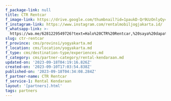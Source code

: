 ```yaml
---
f_package-link: null
title: CTR Rentcar
f_image-link: https://drive.google.com/thumbnail?id=1paukD-Qr9UzOnlyQy49Ud7E6gi0ggzmQ
f_instagram-link: https://www.instagram.com/rentalmobiljogjakarta.id/
f_whatsapp-link: >-
  https://wa.me/6281229549726?text=Halo%20CTR%20Rentcar,%20saya%20dapat%20info%20dari%20@loocale.id%20dan%20punya%20pertanyaan
slug: ctr-rentcar
f_province: cms/provinsi/yogyakarta.md
f_location: cms/location/yogyakarta.md
f_type: cms/destination-type/experiences.md
f_category: cms/partner-category/rental-kendaraan.md
updated-on: '2023-09-18T04:19:16.826Z'
created-on: '2023-09-10T17:03:54.838Z'
published-on: '2023-09-18T04:34:08.284Z'
f_partner-name: CTR Rentcar
f_service-1: Rental Kendaraan
layout: '[partners].html'
tags: partners
---
```



